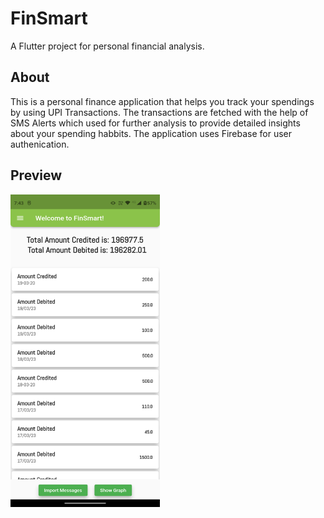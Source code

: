 # FinSmart

A Flutter project for personal financial analysis.

## About

This is a personal finance application that helps you track your spendings by using UPI Transactions. The transactions are fetched with the help of SMS Alerts which used for further analysis to provide detailed insights about your spending habbits. The application uses Firebase for user authenication.

## Preview

<img src = "https://github.com/adityaaa-31/FinSmart/blob/main/assets/images/Picture1.png" height = 500 px/>
